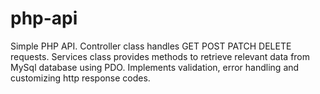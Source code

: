 # php-api

Simple PHP API. Controller class handles GET POST PATCH DELETE requests. Services class provides methods to retrieve relevant data from MySql database using PDO. Implements validation, error handling and customizing http response codes.
